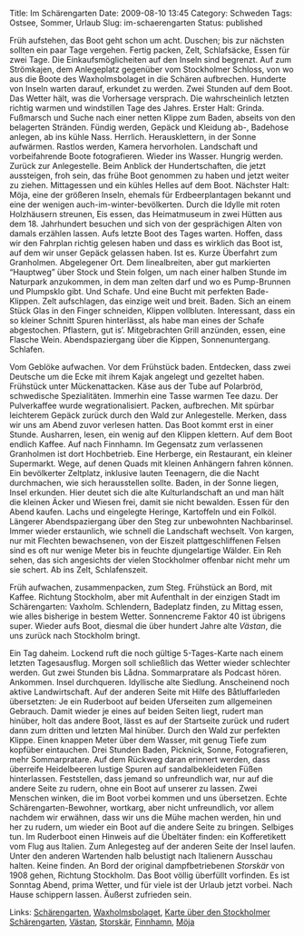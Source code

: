 Title: Im Schärengarten
Date: 2009-08-10 13:45
Category: Schweden
Tags: Ostsee, Sommer, Urlaub
Slug: im-schaerengarten
Status: published

Früh aufstehen, das Boot geht schon um acht. Duschen; bis zur nächsten
sollten ein paar Tage vergehen. Fertig packen, Zelt, Schlafsäcke, Essen
für zwei Tage. Die Einkaufsmöglicheiten auf den Inseln sind begrenzt.
Auf zum Strömkajen, dem Anlegeplatz gegenüber vom Stockholmer Schloss,
von wo aus die Boote des Waxholmsbolaget in die Schären aufbrechen.
Hunderte von Inseln warten darauf, erkundet zu werden. Zwei Stunden auf
dem Boot. Das Wetter hält, was die Vorhersage versprach. Die
wahrscheinlich letzten richtig warmen und windstillen Tage des Jahres.
Erster Halt: Grinda. Fußmarsch und Suche nach einer netten Klippe zum
Baden, abseits von den belagerten Stränden. Fündig werden, Gepäck und
Kleidung ab-, Badehose anlegen, ab ins kühle Nass. Herrlich.
Herausklettern, in der Sonne aufwärmen. Rastlos werden, Kamera
hervorholen. Landschaft und vorbeifahrende Boote fotografieren. Wieder
ins Wasser. Hungrig werden. Zurück zur Anlegestelle. Beim Anblick der
Hundertschaften, die jetzt aussteigen, froh sein, das frühe Boot
genommen zu haben und jetzt weiter zu ziehen. Mittagessen und ein kühles
Helles auf dem Boot. Nächster Halt: Möja, eine der größeren Inseln,
ehemals für Erdbeerplantagen bekannt und eine der wenigen
auch-im-winter-bevölkerten. Durch die Idylle mit roten Holzhäusern
streunen, Eis essen, das Heimatmuseum in zwei Hütten aus dem 18.
Jahrhundert besuchen und sich von der gesprächigen Alten von damals
erzählen lassen. Aufs letzte Boot des Tages warten. Hoffen, dass wir den
Fahrplan richtig gelesen haben und dass es wirklich das Boot ist, auf
dem wir unser Gepäck gelassen haben. Ist es. Kurze Überfahrt zum
Granholmen. Abgelegener Ort. Dem linealbreiten, aber gut markierten
“Hauptweg” über Stock und Stein folgen, um nach einer halben Stunde im
Naturpark anzukommen, in dem man zelten darf und wo es Pump-Brunnen und
Plumpsklo gibt. Und Schafe. Und eine Bucht mit perfekten Bade-Klippen.
Zelt aufschlagen, das einzige weit und breit. Baden. Sich an einem Stück
Glas in den Finger schneiden, Klippen vollbluten. Interessant, dass ein
so kleiner Schnitt Spuren hinterlässt, als habe man eines der Schafe
abgestochen. Pflastern, gut is’. Mitgebrachten Grill anzünden, essen,
eine Flasche Wein. Abendspaziergang über die Kippen, Sonnenuntergang.
Schlafen.

Vom Geblöke aufwachen. Vor dem Frühstück baden. Entdecken, dass zwei
Deutsche um die Ecke mit ihrem Kajak angelegt und gezeltet haben.
Frühstück unter Mückenattacken. Käse aus der Tube auf Polarbröd,
schwedische Spezialitäten. Immerhin eine Tasse warmen Tee dazu. Der
Pulverkaffee wurde wegrationalisiert. Packen, aufbrechen. Mit spürbar
leichterem Gepäck zurück durch den Wald zur Anlegestelle. Merken, dass
wir uns am Abend zuvor verlesen hatten. Das Boot kommt erst in einer
Stunde. Ausharren, lesen, ein wenig auf den Klippen klettern. Auf dem
Boot endlich Kaffee. Auf nach Finnhamn. Im Gegensatz zum verlassenen
Granholmen ist dort Hochbetrieb. Eine Herberge, ein Restaurant, ein
kleiner Supermarkt. Wege, auf denen Quads mit kleinen Anhängern fahren
können. Ein bevölkerter Zeltplatz, inklusive lauten Teenagern, die die
Nacht durchmachen, wie sich herausstellen sollte. Baden, in der Sonne
liegen, Insel erkunden. Hier deutet sich die alte Kulturlandschaft an
und man hält die kleinen Äcker und Wiesen frei, damit sie nicht
bewalden. Essen für den Abend kaufen. Lachs und eingelegte Heringe,
Kartoffeln und ein Folköl. Längerer Abendspaziergang über den Steg zur
unbewohnten Nachbarinsel. Immer wieder erstaunlich, wie schnell die
Landschaft wechselt. Von kargen, nur mit Flechten bewachsenen, von der
Eiszeit plattgeschliffenen Felsen sind es oft nur wenige Meter bis in
feuchte djungelartige Wälder. Ein Reh sehen, das sich angesichts der
vielen Stockholmer offenbar nicht mehr um sie schert. Ab ins Zelt,
Schlafenszeit.

Früh aufwachen, zusammenpacken, zum Steg. Frühstück an Bord, mit Kaffee.
Richtung Stockholm, aber mit Aufenthalt in der einzigen Stadt im
Schärengarten: Vaxholm. Schlendern, Badeplatz finden, zu Mittag essen,
wie alles bisherige in bestem Wetter. Sonnencreme Faktor 40 ist übrigens
super. Wieder aufs Boot, diesmal die über hundert Jahre alte *Västan*,
die uns zurück nach Stockholm bringt.

Ein Tag daheim. Lockend ruft die noch gültige 5-Tages-Karte nach einem
letzten Tagesausflug. Morgen soll schließlich das Wetter wieder
schlechter werden. Gut zwei Stunden bis Lådna. Sommarpratare als Podcast
hören. Ankommen. Insel durchqueren. Idyllische alte Siedlung.
Anscheinend noch aktive Landwirtschaft. Auf der anderen Seite mit Hilfe
des Båtluffarleden übersetzten: Je ein Ruderboot auf beiden Uferseiten
zum allgemeinen Gebrauch. Damit wieder je eines auf beiden Seiten liegt,
rudert man hinüber, holt das andere Boot, lässt es auf der Startseite
zurück und rudert dann zum dritten und letzten Mal hinüber. Durch den
Wald zur perfekten Klippe. Einen knappen Meter über dem Wasser, mit
genug Tiefe zum kopfüber eintauchen. Drei Stunden Baden, Picknick,
Sonne, Fotografieren, mehr Sommarpratare. Auf dem Rückweg daran erinnert
werden, dass überreife Heidelbeeren lustige Spuren auf sandalbekleideten
Füßen hinterlassen. Feststellen, dass jemand so unfreundlich war, nur
auf die andere Seite zu rudern, ohne ein Boot auf unserer zu lassen.
Zwei Menschen winken, die im Boot vorbei kommen und uns übersetzen.
Echte Schärengarten-Bewohner, wortkarg, aber nicht unfreundlich, vor
allem nachdem wir erwähnen, dass wir uns die Mühe machen werden, hin und
her zu rudern, um wieder ein Boot auf die andere Seite zu bringen.
Selbiges tun. Im Ruderboot einen Hinweis auf die Übeltäter finden: ein
Kofferetikett vom Flug aus Italien. Zum Anlegesteg auf der anderen Seite
der Insel laufen. Unter den anderen Wartenden halb belustigt nach
Italienern Ausschau halten. Keine finden. An Bord der original
dampfbetriebenen *Storskär* von 1908 gehen, Richtung Stockholm. Das Boot
völlig überfüllt vorfinden. Es ist Sonntag Abend, prima Wetter, und für
viele ist der Urlaub jetzt vorbei. Nach Hause schippern lassen. Äußerst
zufrieden sein.

Links:
[Schärengarten](http://www.fiket.de/2006/06/04/wort-der-woche-skaerdard/),
[Waxholmsbolaget](http://www.waxholmsbolaget.se/), [Karte über den
Stockholmer Schärengarten](http://www.sitepilot.se/special/wax_map/),
[Västan](http://www.waxholmsbolaget.se/vara_fartyg/default.aspx?shipid=5),
[Storskär](http://www.waxholmsbolaget.se/vara_fartyg/default.aspx?shipid=4),
[Finnhamn](http://www.finnhamn.se/index.php?id=2),
[Möja](http://www.mojaturistinfo.se/)

